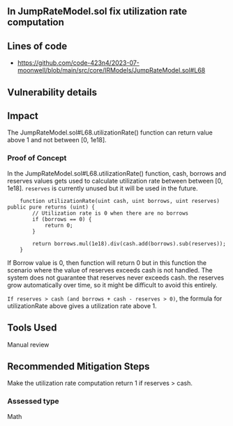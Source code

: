 ## In JumpRateModel.sol fix utilization rate computation

## Lines of code
- https://github.com/code-423n4/2023-07-moonwell/blob/main/src/core/IRModels/JumpRateModel.sol#L68

## Vulnerability details
## Impact
The JumpRateModel.sol#L68.utilizationRate() function can return value above 1 and not between [0, 1e18].

### Proof of Concept
In the JumpRateModel.sol#L68.utilizationRate() function, cash, borrows and reserves values gets used to calculate utilization rate between between [0, 1e18]. `reserves` is currently unused but it will be used in the future.
```solidity
    function utilizationRate(uint cash, uint borrows, uint reserves) public pure returns (uint) {
        // Utilization rate is 0 when there are no borrows
        if (borrows == 0) {
            return 0;
        }

        return borrows.mul(1e18).div(cash.add(borrows).sub(reserves));
    }
```    
If Borrow value is 0, then function will return 0 but in this function the scenario where the value of reserves exceeds cash is not handled.
The system does not guarantee that reserves never exceeds cash. the reserves grow automatically over time, so it might be difficult to avoid this entirely.

`If reserves > cash (and borrows + cash - reserves > 0)`, the formula for utilizationRate above gives a utilization rate above 1.

## Tools Used
Manual review

## Recommended Mitigation Steps
Make the utilization rate computation return 1 if reserves > cash.

### Assessed type
Math